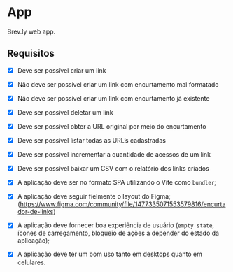 # App

Brev.ly web app.

## Requisitos

- [x]  Deve ser possível criar um link
- [x]  Não deve ser possível criar um link com encurtamento mal formatado
- [x]  Não deve ser possível criar um link com encurtamento já existente
- [x]  Deve ser possível deletar um link
- [x]  Deve ser possível obter a URL original por meio do encurtamento
- [x]  Deve ser possível listar todas as URL’s cadastradas
- [x]  Deve ser possível incrementar a quantidade de acessos de um link
- [x]  Deve ser possível baixar um CSV com o relatório dos links criados


- [x]  A aplicação deve ser no formato SPA utilizando o Vite como `bundler`;
- [x]  A aplicação deve seguir fielmente o layout do Figma; (https://www.figma.com/community/file/1477335071553579816/encurtador-de-links)
- [x]  A aplicação deve fornecer boa experiência de usuário (`empty state`, ícones de carregamento, bloqueio de ações a depender do estado da aplicação);
- [x]  A aplicação deve ter um bom uso tanto em desktops quanto em celulares.